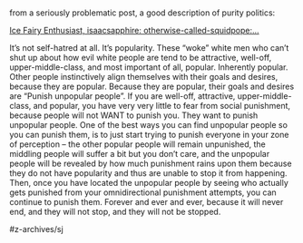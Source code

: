 # 
from a seriously problematic post, a good description of purity politics: 

[Ice Fairy Enthusiast, isaacsapphire: otherwise-called-squidpope:...](https://brazenautomaton.tumblr.com/post/154131983159/isaacsapphire-otherwise-called-squidpope)


It’s not self-hatred at all. It’s popularity. These “woke” white men who can’t shut up about how evil white people are tend to be attractive, well-off, upper-middle-class, and most important of all, popular. Inherently popular. Other people instinctively align themselves with their goals and desires, because they are popular. Because they are popular, their goals and desires are “Punish unpopular people”.
If you are well-off, attractive, upper-middle-class, and popular, you have very very little to fear from social punishment, because people will not WANT to punish you. They want to punish unpopular people. One of the best ways you can find unpopular people so you can punish them, is to just start trying to punish everyone in your zone of perception – the other popular people will remain unpunished, the middling people will suffer a bit but you don’t care, and the unpopular people will be revealed by how much punishment rains upon them because they do not have popularity and thus are unable to stop it from happening. Then, once you have located the unpopular people by seeing who actually gets punished from your omnidirectional punishment attempts, you can continue to punish them. Forever and ever and ever, because it will never end, and they will not stop, and they will not be stopped. 

#z-archives/sj
